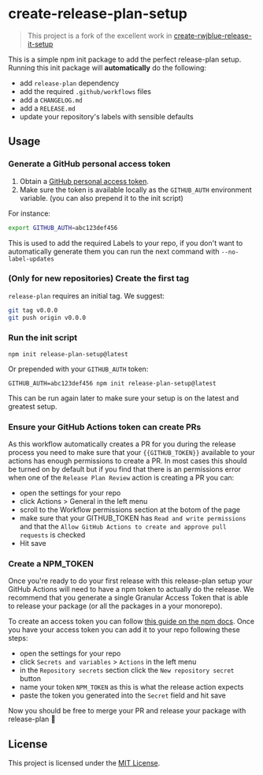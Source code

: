 # create-release-plan-setup

> This project is a fork of the excellent work in [create-rwjblue-release-it-setup](https://github.com/rwjblue/create-rwjblue-release-it-setup)

This is a simple npm init package to add the perfect release-plan setup. Running this init package will **automatically** do the following:

* add `release-plan` dependency
* add the required `.github/workflows` files
* add a `CHANGELOG.md`
* add a `RELEASE.md`
* update your repository's labels with sensible defaults

## Usage

### Generate a GitHub personal access token

1. Obtain a [GitHub personal access token](https://github.com/settings/tokens/new?scopes=repo&description=GITHUB_AUTH+env+variable).
2. Make sure the token is available locally as the `GITHUB_AUTH` environment variable. (you can also prepend it to the init script)
  
  For instance:
  ```bash
  export GITHUB_AUTH=abc123def456
  ```

This is used to add the required Labels to your repo, if you don't want to automatically generate them you can run the next command with `--no-label-updates`

### (Only for new repositories) Create the first tag

`release-plan` requires an initial tag. We suggest:

```bash
git tag v0.0.0
git push origin v0.0.0
```

### Run the init script

```
npm init release-plan-setup@latest
```

Or prepended with your `GITHUB_AUTH` token:

```
GITHUB_AUTH=abc123def456 npm init release-plan-setup@latest
```
This can be run again later to make sure your setup is on the latest and greatest setup.

### Ensure your GitHub Actions token can create PRs

As this workflow automatically creates a PR for you during the release process you need to make sure that your `{{GITHUB_TOKEN}}` available to your actions has enough permissions to create a PR. In most cases this should be turned on by default but if you find that there is an permissions error when one of the `Release Plan Review` action is creating a PR you can:

- open the settings for your repo
- click Actions > General in the left menu
- scroll to the Workflow permissions section at the botom of the page
- make sure that your GITHUB_TOKEN has `Read and write permissions` and that the `Allow GitHub Actions to create and approve pull requests` is checked
- Hit save

### Create a NPM_TOKEN

Once you're ready to do your first release with this release-plan setup your GitHub Actions will need to have a npm token to actually do the release. We recommend that you generate a single Granular Access Token that is able to release your package (or all the packages in a your monorepo).

To create an access token you can follow [this guide on the npm docs](https://docs.npmjs.com/creating-and-viewing-access-tokens#creating-granular-access-tokens-on-the-website). Once you have your access token you can add it to your repo following these steps:

- open the settings for your repo
- click `Secrets and variables` > `Actions` in the left menu
- in the `Repository secrets` section click the `New repository secret` button
- name your token `NPM_TOKEN` as this is what the release action expects
- paste the token you generated into the `Secret` field and hit save

Now you should be free to merge your PR and release your package with release-plan 🎉

## License

This project is licensed under the [MIT License](LICENSE.md).
